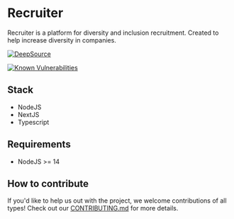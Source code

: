 # Recruiter

Recruiter is a platform for diversity and inclusion recruitment. Created to help increase diversity in companies.

[![DeepSource](https://deepsource.io/gh/guidroid/recruiter.tech.svg/?label=active+issues&show_trend=true&token=MjmolkEMhUv1dPAfdFGf9s3P)](https://deepsource.io/gh/guidroid/recruiter.tech/?ref=repository-badge)

[![Known Vulnerabilities](https://snyk.io/test/github/guidroid/recruiter.tech/badge.svg)](https://snyk.io/test/github/guidroid/recruiter.tech)



## Stack

- NodeJS
- NextJS
- Typescript

## Requirements

- NodeJS >= 14

## How to contribute

If you'd like to help us out with the project, we welcome contributions of all types! Check out our [CONTRIBUTING.md](CONTRIBUTING.md) for more details.